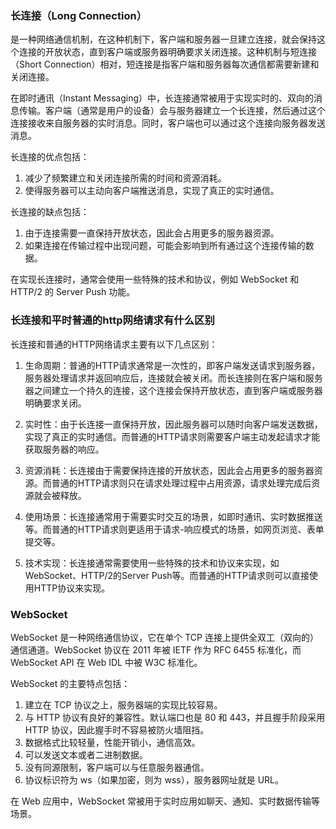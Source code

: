 ### 长连接（Long Connection）

是一种网络通信机制，在这种机制下，客户端和服务器一旦建立连接，就会保持这个连接的开放状态，直到客户端或服务器明确要求关闭连接。这种机制与短连接（Short Connection）相对，短连接是指客户端和服务器每次通信都需要新建和关闭连接。

在即时通讯（Instant Messaging）中，长连接通常被用于实现实时的、双向的消息传输。客户端（通常是用户的设备）会与服务器建立一个长连接，然后通过这个连接接收来自服务器的实时消息。同时，客户端也可以通过这个连接向服务器发送消息。

长连接的优点包括：

1. 减少了频繁建立和关闭连接所需的时间和资源消耗。
2. 使得服务器可以主动向客户端推送消息，实现了真正的实时通信。

长连接的缺点包括：

1. 由于连接需要一直保持开放状态，因此会占用更多的服务器资源。
2. 如果连接在传输过程中出现问题，可能会影响到所有通过这个连接传输的数据。

在实现长连接时，通常会使用一些特殊的技术和协议，例如 WebSocket 和 HTTP/2 的 Server Push 功能。


### 长连接和平时普通的http网络请求有什么区别

长连接和普通的HTTP网络请求主要有以下几点区别：

1. 生命周期：普通的HTTP请求通常是一次性的，即客户端发送请求到服务器，服务器处理请求并返回响应后，连接就会被关闭。而长连接则在客户端和服务器之间建立一个持久的连接，这个连接会保持开放状态，直到客户端或服务器明确要求关闭。

2. 实时性：由于长连接一直保持开放，因此服务器可以随时向客户端发送数据，实现了真正的实时通信。而普通的HTTP请求则需要客户端主动发起请求才能获取服务器的响应。

3. 资源消耗：长连接由于需要保持连接的开放状态，因此会占用更多的服务器资源。而普通的HTTP请求则只在请求处理过程中占用资源，请求处理完成后资源就会被释放。

4. 使用场景：长连接通常用于需要实时交互的场景，如即时通讯、实时数据推送等。而普通的HTTP请求则更适用于请求-响应模式的场景，如网页浏览、表单提交等。

5. 技术实现：长连接通常需要使用一些特殊的技术和协议来实现，如WebSocket、HTTP/2的Server Push等。而普通的HTTP请求则可以直接使用HTTP协议来实现。

### WebSocket

WebSocket 是一种网络通信协议，它在单个 TCP 连接上提供全双工（双向的）通信通道。WebSocket 协议在 2011 年被 IETF 作为 RFC 6455 标准化，而 WebSocket API 在 Web IDL 中被 W3C 标准化。

WebSocket 的主要特点包括：

1. 建立在 TCP 协议之上，服务器端的实现比较容易。
2. 与 HTTP 协议有良好的兼容性。默认端口也是 80 和 443，并且握手阶段采用 HTTP 协议，因此握手时不容易被防火墙阻挡。
3. 数据格式比较轻量，性能开销小，通信高效。
4. 可以发送文本或者二进制数据。
5. 没有同源限制，客户端可以与任意服务器通信。
6. 协议标识符为 ws（如果加密，则为 wss），服务器网址就是 URL。

在 Web 应用中，WebSocket 常被用于实时应用如聊天、通知、实时数据传输等场景。